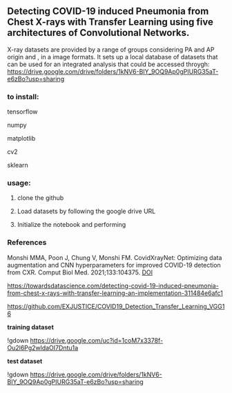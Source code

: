 ## Detecting COVID-19 induced Pneumonia from Chest X-rays with Transfer Learning using five architectures of Convolutional Networks.

X-ray datasets are provided by a range of groups considering PA and AP origin and , in a
image formats. It sets up a local database of
datasets that can be used for an integrated analysis that could be accessed throygh:
https://drive.google.com/drive/folders/1kNV6-BIY_9OQ9Ap0gPIURG35aT-e6zBo?usp=sharing


### to install:
tensorflow

numpy

matplotlib

cv2

sklearn

### usage:

1. clone the github

2. Load datasets by following the google drive URL
  
3. Initialize the notebook and performing

### References
Monshi MMA, Poon J, Chung V, Monshi FM. CovidXrayNet: Optimizing data augmentation and CNN hyperparameters for improved COVID-19 detection from CXR. Comput Biol Med. 2021;133:104375. [DOI](https://doi.org/10.1016/j.compbiomed.2021.104375)

https://towardsdatascience.com/detecting-covid-19-induced-pneumonia-from-chest-x-rays-with-transfer-learning-an-implementation-311484e6afc1

https://github.com/EXJUSTICE/COVID19_Detection_Transfer_Learning_VGG16

__training dataset__

!gdown https://drive.google.com/uc?id=1coM7x3378f-Ou2l6Pg2wldaOI7Dntu1a

__test dataset__

!gdown https://drive.google.com/drive/folders/1kNV6-BIY_9OQ9Ap0gPIURG35aT-e6zBo?usp=sharing

